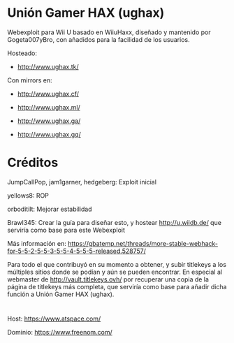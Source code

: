 # Unión Gamer HAX (ughax)

Webexploit para Wii U basado en WiiuHaxx, diseñado y mantenido por Gogeta007yBro, con añadidos para la facilidad de los usuarios.

Hosteado:

- http://www.ughax.tk/

Con mirrors en:

- http://www.ughax.cf/

- http://www.ughax.ml/

- http://www.ughax.ga/

- http://www.ughax.gq/


# Créditos

JumpCallPop, jam1garner, hedgeberg: Exploit inicial

yellows8: ROP

orboditilt: Mejorar estabilidad

Brawl345: Crear la guía para diseñar esto, y hostear http://u.wiidb.de/ que serviría como base para este Webexploit

Más información en: https://gbatemp.net/threads/more-stable-webhack-for-5-5-2-5-5-3-5-5-4-5-5-5-released.528757/


Para todo el que contribuyó en su momento a obtener, y subir titlekeys a los múltiples sitios donde se podían y aún se pueden encontrar. En especial al webmaster de http://vault.titlekeys.ovh/ por recuperar una copia de la página de titlekeys más completa, que serviría como base para añadir dicha función a Unión Gamer HAX (ughax).

#

Host: https://www.atspace.com/

Dominio: https://www.freenom.com/
